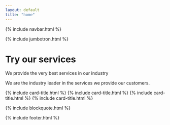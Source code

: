```yaml
---
layout: default
title: "home"
---
```


{% include navbar.html %}

{% include jumbotron.html %}

<div class="container-fluid text-center pt-5 pb-3">
    <h1 class="display-6 mb-3 font-weight-lighter">Try our services</h1>
    <p class="lead">We provide the very best services in our industry</p>
    <p class="">We are the industry leader in the services we provide our customers.</p>
</div>

<div class="container">
	<div class="card-deck">
		{% include card-title.html %}
		{% include card-title.html %}
		{% include card-title.html %}
		{% include card-title.html %}
	</div>
</div>


{% include blockquote.html %}
<br/>

{% include footer.html %}

